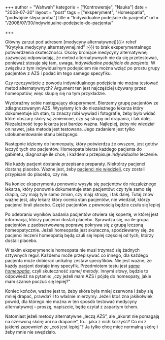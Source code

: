 +++
author = "Wahwah"
kategorie = ["Kontrowersje", "Nauka"]
date = "2008-07-30"
layout = "post"
tags = ["eksperyment", "Homeopatia", "podwójnie ślepa próba"]
title = "Indywidualne podejście do pacjenta"
url = "/2008/07/30/indywidualne-podejscie-do-pacjenta/"

+++

Główny zarzut pod adresem [medycyny alternatywnej]({{< relref "Krytyka_medycyny_alternatywnej.md" >}}) to brak eksperymentalnego potwierdzenia skuteczności. Osoby broniące medycyny alternatywnej zazwyczaj odpowiadają, że metod alternatywnych nie da się przetestować, ponieważ stosuje się tam, uwaga, _indywidualne podejście do pacjenta._ W związku z tym indywidualnym podejściem nie można wziąć po prostu grupy pacjentów z AZS i podać im tego samego specyfiku.

Czy rzeczywiście z powodu indywidualnego podejścia nie można testować metod alternatywnych? Argument ten jest najczęściej używany przez homeopatów, więc skupię się na tym przykładzie.

<!--more-->

Wyobraźmy sobie następujący eksperyment. Bierzemy grupę pacjentów ze zdiagnozowanym AZS. Wysyłamy ich do niezależnego lekarza który dokumentuje ich stan, to znaczy robi wywiad i fotografie, żeby było widać które obszary skóry są zmienione, czy są strupy od drapania, i tak dalej. Niezależność tego lekarza jest bardzo ważna. Najlepiej, żeby nie wiedział on nawet, jaka metoda jest testowana. Jego zadaniem jest tylko udokumentowanie stanu bieżącego.

Następnie idziemy do homeopaty, który potwierdza że owszem, jest gotów leczyć tych oto pacjentów. Homeopata bierze każdego pacjenta do gabinetu, diagnozuje ile chce, i każdemu przepisuje *indywidualne* leczenie.

Nie każdy pacjent dostanie przepisane preparaty. Niektórzy pacjenci dostaną placebo. Ważne jest, żeby [pacjenci nie wiedzieli][1], czy zostali przypisani do placebo, czy nie.

Na koniec eksperymentu ponownie wysyła się pacjentów do niezależnego lekarza, który ponownie dokumentuje stan pacjentów: czy tyle samo się drapią, czy mają tyle samo zmian, czy mają strupy, i tak dalej. Tutaj znów ważne jest, aby lekarz który ocenia stan pacjentów, nie wiedział, którzy pacjenci brali placebo. Część pacjentów z pewnością będzie czuła się lepiej

Po odebraniu wyników badania pacjentów otwiera się kopertę, w której jest informacja, którzy pacjenci dostali placebo. Sprawdza się, na ile grupa pacjentów z zaobserwowaną poprawą pokrywa się z grupą leczoną homeopatycznie. Jeżeli homeopatia jest skuteczna, spodziewamy się, że pacjenci leczeni homeopatią będą czuli się lepiej częściej od tych, którzy dostali placebo.

W takim eksperymencie homeopata nie musi trzymać się żadnych sztywnych reguł. Każdemu może przepisywać co innego, dla każdego pacjenta może dobierać unikalny zestaw specyfików. Nie jest ważne, że każdy pacjent dostaje inny specyfik. Przedmiotem testu jest [_sama homeopatia_][2], czyli skuteczność _samej metody_. Innymi słowy, będzie to odpowiedź na pytanie: „czy jeżeli mam AZS i pójdę do homeopaty, jakie mam szanse poczuć się lepiej?”

Koniec końców, ważne jest to, żeby skóra była mniej czerwona i żeby się mniej drapać, prawda? I to właśnie mierzymy. Jeżeli ktoś zna jakikolwiek powód, dla którego nie można w ten sposób testować medycyny alternatywnej &#8211; proszę, napiszcie, będę czytał z zapartym tchem.

Natomiast jeżeli metody alternatywne „leczą AZS”, ale „akurat nie pomagają na czerwoną skórę ani na drapanie”, to&#8230; jaka z nich korzyść? Co mi z jakichś zapewnień że „coś jest lepiej”? Ja tylko chcę mieć normalną skórę i żeby mnie nie swędziało.

 [1]: /2008/07/29/maly-czuje-sie-lepiej-prawda/
 [2]: /2007/11/23/koniec-homeopatii/
